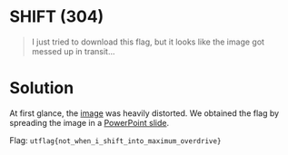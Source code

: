 # SHIFT (304)

> I just tried to download this flag, but it looks like the image got messed up in transit...

# Solution

At first glance, the [image](./SHIFT.png) was heavily distorted. We obtained the flag by spreading the image in a [PowerPoint slide](https://github.com/bombunx/CTFs/blob/master/utctf-d4ddy_p0k0_p4nts/Forensics/SHIFT/Flag.pptx). 

Flag: `utflag{not_when_i_shift_into_maximum_overdrive}`
